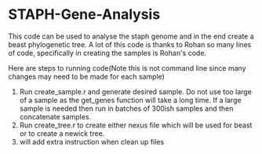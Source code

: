# STAPH-Gene-Analysis

This code can be used to analyse the staph genome and in the end create a beast phylogenetic tree. A lot of this code is thanks to Rohan so many lines of code, specifically in creating the samples is Rohan's code.

Here are steps to running code(Note this is not command line since many changes may need to be made for each sample)

1. Run create_sample.r and generate desired sample. Do not use too large of a sample as the get_genes function will take a long time. If a large sample is needed then run in batches of 300ish samples and then concatenate samples.
2. Run create_tree.r to create either nexus file which will be used for beast or to create a newick tree.
3. will add extra instruction when clean up files
